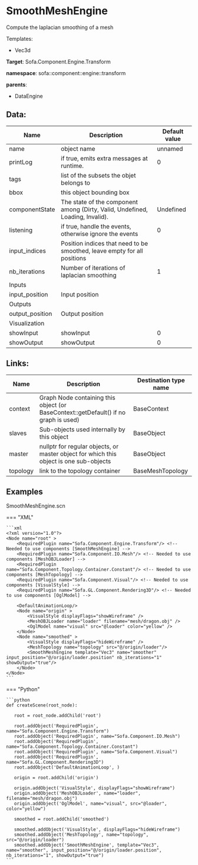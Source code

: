 # SmoothMeshEngine

Compute the laplacian smoothing of a mesh


Templates:

- Vec3d

__Target__: Sofa.Component.Engine.Transform

__namespace__: sofa::component::engine::transform

__parents__:

- DataEngine

## Data: 

<table>
    <thead>
        <tr>
            <th>Name</th>
            <th>Description</th>
            <th>Default value</th>
        </tr>
    </thead>
    <tbody>
	<tr>
		<td>name</td>
		<td>
object name
		</td>
		<td>unnamed</td>
	</tr>
	<tr>
		<td>printLog</td>
		<td>
if true, emits extra messages at runtime.
		</td>
		<td>0</td>
	</tr>
	<tr>
		<td>tags</td>
		<td>
list of the subsets the objet belongs to
		</td>
		<td></td>
	</tr>
	<tr>
		<td>bbox</td>
		<td>
this object bounding box
		</td>
		<td></td>
	</tr>
	<tr>
		<td>componentState</td>
		<td>
The state of the component among (Dirty, Valid, Undefined, Loading, Invalid).
		</td>
		<td>Undefined</td>
	</tr>
	<tr>
		<td>listening</td>
		<td>
if true, handle the events, otherwise ignore the events
		</td>
		<td>0</td>
	</tr>
	<tr>
		<td>input_indices</td>
		<td>
Position indices that need to be smoothed, leave empty for all positions
		</td>
		<td></td>
	</tr>
	<tr>
		<td>nb_iterations</td>
		<td>
Number of iterations of laplacian smoothing
		</td>
		<td>1</td>
	</tr>
	<tr>
		<td colspan="3">Inputs</td>
	</tr>
	<tr>
		<td>input_position</td>
		<td>
Input position
		</td>
		<td></td>
	</tr>
	<tr>
		<td colspan="3">Outputs</td>
	</tr>
	<tr>
		<td>output_position</td>
		<td>
Output position
		</td>
		<td></td>
	</tr>
	<tr>
		<td colspan="3">Visualization</td>
	</tr>
	<tr>
		<td>showInput</td>
		<td>
showInput
		</td>
		<td>0</td>
	</tr>
	<tr>
		<td>showOutput</td>
		<td>
showOutput
		</td>
		<td>0</td>
	</tr>

</tbody>
</table>

## Links: 


| Name | Description | Destination type name |
| ---- | ----------- | --------------------- |
|context|Graph Node containing this object (or BaseContext::getDefault() if no graph is used)|BaseContext|
|slaves|Sub-objects used internally by this object|BaseObject|
|master|nullptr for regular objects, or master object for which this object is one sub-objects|BaseObject|
|topology|link to the topology container|BaseMeshTopology|

## Examples 

SmoothMeshEngine.scn

=== "XML"

    ```xml
    <?xml version="1.0"?>
    <Node name="root" >
        <RequiredPlugin name="Sofa.Component.Engine.Transform"/> <!-- Needed to use components [SmoothMeshEngine] -->
        <RequiredPlugin name="Sofa.Component.IO.Mesh"/> <!-- Needed to use components [MeshOBJLoader] -->
        <RequiredPlugin name="Sofa.Component.Topology.Container.Constant"/> <!-- Needed to use components [MeshTopology] -->
        <RequiredPlugin name="Sofa.Component.Visual"/> <!-- Needed to use components [VisualStyle] -->
        <RequiredPlugin name="Sofa.GL.Component.Rendering3D"/> <!-- Needed to use components [OglModel] -->
    
        <DefaultAnimationLoop/>
        <Node name="origin" >
            <VisualStyle displayFlags="showWireframe" />
            <MeshOBJLoader name="loader" filename="mesh/dragon.obj" />
            <OglModel name="visual" src="@loader" color="yellow" />
        </Node>
        <Node name="smoothed" >
            <VisualStyle displayFlags="hideWireframe" />
            <MeshTopology name="topology" src="@/origin/loader"/>
            <SmoothMeshEngine template="Vec3" name="smoother" input_position="@/origin/loader.position" nb_iterations="1" showOutput="true"/>
        </Node>
    </Node>
    ```

=== "Python"

    ```python
    def createScene(root_node):

       root = root_node.addChild('root')

       root.addObject('RequiredPlugin', name="Sofa.Component.Engine.Transform")
       root.addObject('RequiredPlugin', name="Sofa.Component.IO.Mesh")
       root.addObject('RequiredPlugin', name="Sofa.Component.Topology.Container.Constant")
       root.addObject('RequiredPlugin', name="Sofa.Component.Visual")
       root.addObject('RequiredPlugin', name="Sofa.GL.Component.Rendering3D")
       root.addObject('DefaultAnimationLoop', )

       origin = root.addChild('origin')

       origin.addObject('VisualStyle', displayFlags="showWireframe")
       origin.addObject('MeshOBJLoader', name="loader", filename="mesh/dragon.obj")
       origin.addObject('OglModel', name="visual", src="@loader", color="yellow")

       smoothed = root.addChild('smoothed')

       smoothed.addObject('VisualStyle', displayFlags="hideWireframe")
       smoothed.addObject('MeshTopology', name="topology", src="@/origin/loader")
       smoothed.addObject('SmoothMeshEngine', template="Vec3", name="smoother", input_position="@/origin/loader.position", nb_iterations="1", showOutput="true")
    ```

